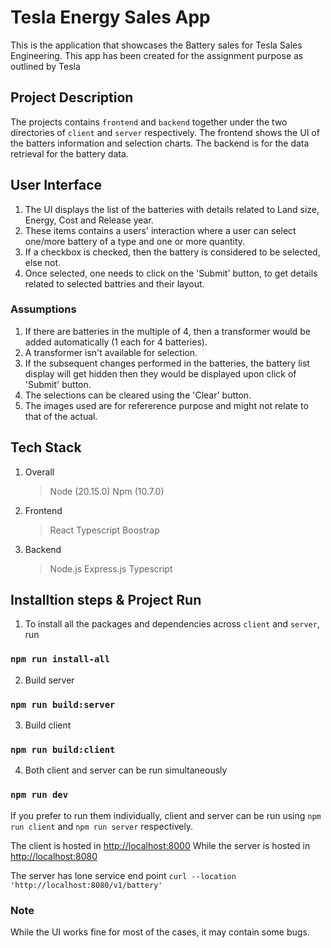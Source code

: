 # Tesla Energy Sales App

This is the application that showcases the Battery sales for Tesla Sales Engineering. This app has been created for the assignment purpose as outlined by Tesla

## Project Description
The projects contains `frontend` and `backend` together under the two directories of `client` and `server` respectively. The frontend shows the UI of the batters information and selection charts. The backend is for the data retrieval for the battery data.

## User Interface
1. The UI displays the list of the batteries with details related to Land size, Energy, Cost and Release year. 
2. These items contains a users' interaction where a user can select one/more battery of a type and one or more quantity. 
3. If a checkbox is checked, then the battery is considered to be selected, else not.
4. Once selected, one needs to click on the 'Submit' button, to get details related to selected battries and their layout.

### Assumptions
1. If there are batteries in the multiple of 4, then a transformer would be added automatically (1 each for 4 batteries).
2. A transformer isn't available for selection.
3. If the subsequent changes performed in the batteries, the battery list display will get hidden then they would be displayed upon click of 'Submit' button.
4. The selections can be cleared using the 'Clear' button.
5. The images used are for refererence purpose and might not relate to that of the actual.

## Tech Stack
1.  Overall
    > Node (20.15.0)
    > Npm (10.7.0)
2.  Frontend
    > React
    > Typescript
    > Boostrap
3.  Backend
    > Node.js
    > Express.js
    > Typescript

## Installtion steps & Project Run
1. To install all the packages and dependencies across `client` and `server`, run 
### `npm run install-all`
2. Build server
### `npm run build:server`
3. Build client
### `npm run build:client`
4. Both client and server can be run simultaneously
### `npm run dev`
If you prefer to run them individually, client and server can be run using `npm run client` and `npm run server` respectively.

The client is hosted in [http://localhost:8000](http://localhost:8000/)
While the server is hosted in [http://localhost:8080](http://localhost:8080)

The server has lone service end point
`curl --location 'http://localhost:8080/v1/battery'`

### Note
While the UI works fine for most of the cases, it may contain some bugs.